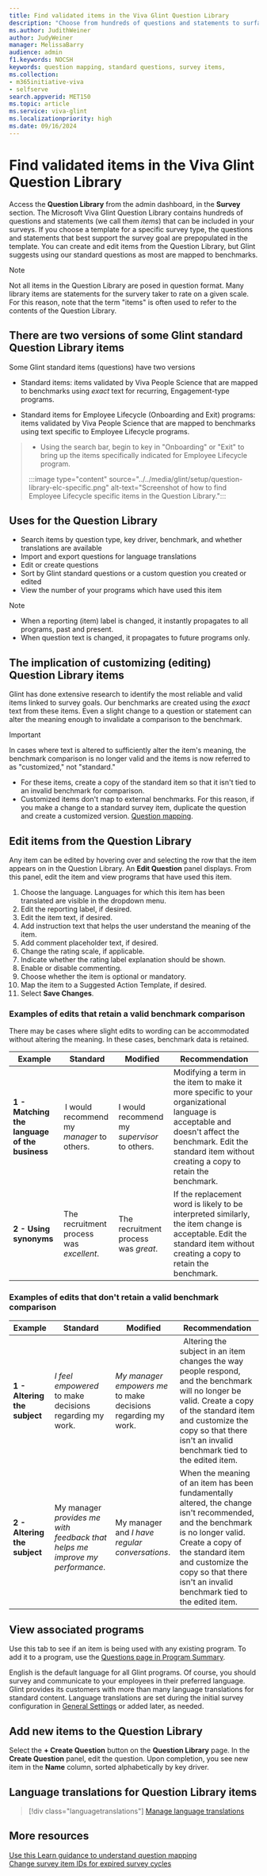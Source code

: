 ```yaml
---
title: Find validated items in the Viva Glint Question Library 
description: "Choose from hundreds of questions and statements to surface feedback that will provide data to support your company goals."
ms.author: JudithWeiner
author: JudyWeiner
manager: MelissaBarry
audience: admin
f1.keywords: NOCSH
keywords: question mapping, standard questions, survey items,
ms.collection:  
- m365initiative-viva
- selfserve 
search.appverid: MET150 
ms.topic: article
ms.service: viva-glint
ms.localizationpriority: high
ms.date: 09/16/2024
---
```


# Find validated items in the Viva Glint Question Library

Access the **Question Library** from the admin dashboard, in the **Survey** section. The Microsoft Viva Glint Question Library contains hundreds of questions and statements (we call them *items*) that can be included in your surveys. If you choose a template for a specific survey type, the questions and statements that best support the survey goal are prepopulated in the template. You can create and edit items from the Question Library, but Glint suggests using our standard questions as most are mapped to benchmarks.

>[!NOTE]
> Not all items in the Question Library are posed in question format. Many library items are statements for the survery taker to rate on a given scale. For this reason, note that the term "items" is often used to refer to the contents of the Question Library.

## There are two versions of some Glint standard Question Library items

Some Glint standard items (questions) have two versions

- Standard items: items validated by Viva People Science that are mapped to benchmarks using *exact* text for recurring, Engagement-type programs.

- Standard items for Employee Lifecycle (Onboarding and Exit) programs: items validated by Viva People Science that are mapped to benchmarks using text specific to Employee Lifecycle programs.

> - Using the search bar, begin to key in "Onboarding" or "Exit" to bring up the items specifically indicated for Employee Lifecycle program.
>   
> :::image type="content" source="../../media/glint/setup/question-library-elc-specific.png" alt-text="Screenshot of how to find Employee Lifecycle specific items in the Question Library.":::

## Uses for the Question Library 
- Search items by question type, key driver, benchmark, and whether translations are available 
- Import and export questions for language translations 
- Edit or create questions 
- Sort by Glint standard questions or a custom question you created or edited 
- View the number of your programs which have used this item

> [!NOTE]
>  - When a reporting (item) label is changed, it instantly propagates to all programs, past and present.
>  - When question text is changed, it propagates to future programs only.

## The implication of customizing (editing) Question Library items 

Glint has done extensive research to identify the most reliable and valid items linked to survey goals. Our benchmarks are created using the *exact* text from these items. Even a slight change to a question or statement can alter the meaning enough to invalidate a comparison to the benchmark.  

   > [!IMPORTANT]
   > In cases where text is altered to sufficiently alter the item's meaning, the benchmark comparison is no longer valid and the items is now referred to as "customized," not "standard."
   > - For these items, create a copy of the standard item so that it isn't tied to an invalid benchmark for comparison.
   > - Customized items don't map to external benchmarks. For this reason, if you make a change to a standard survey item, duplicate the question and create a customized version. [Question mapping](/../../viva/glint/setup/question-mapping).

## Edit items from the Question Library 

Any item can be edited by hovering over and selecting the row that the item appears on in the Question Library. An **Edit Question** panel displays. From this panel, edit the item and view programs that have used this item.

1. Choose the language. Languages for which this item has been translated are visible in the dropdown menu. 
1. Edit the reporting label, if desired. 
1. Edit the item text, if desired. 
1. Add instruction text that helps the user understand the meaning of the item. 
1. Add comment placeholder text, if desired. 
1. Change the rating scale, if applicable. 
1. Indicate whether the rating label explanation should be shown. 
1. Enable or disable commenting. 
1. Choose whether the item is optional or mandatory.
1. Map the item to a Suggested Action Template, if desired. 
1. Select **Save Changes**. 

### Examples of edits that retain a valid benchmark comparison

There may be cases where slight edits to wording can be accommodated without altering the meaning. In these cases, benchmark data is retained.  

|Example|Standard|Modified|Recommendation|
|-------|--------|-------|-------|
|**1 - Matching the language of the business**| I would recommend my *manager* to others.|I would recommend my *supervisor* to others.| Modifying a term in the item to make it more specific to your organizational language is acceptable and doesn't affect the benchmark. Edit the standard item without creating a copy to retain the benchmark.| 
|**2 - Using synonyms**|The recruitment process was *excellent*.|The recruitment process was *great*.|If the replacement word is likely to be interpreted similarly, the item change is acceptable. Edit the standard item without creating a copy to retain the benchmark.|

### Examples of edits that don't retain a valid benchmark comparison

| Example | Standard | Modified | Recommendation |
|-------|--------|-------|-------|
| **1 - Altering the subject** | *I feel empowered* to make decisions regarding my work. | *My manager empowers me* to make decisions regarding my work. |  Altering the subject in an item changes the way people respond, and the benchmark will no longer be valid. Create a copy of the standard item and customize the copy so that there isn't an invalid benchmark tied to the edited item. |
| **2 - Altering the subject** | My manager *provides me with feedback that helps me improve my performance*. | My manager and *I have regular conversations*. | When the meaning of an item has been fundamentally altered, the change isn't recommended, and the benchmark is no longer valid. Create a copy of the standard item and customize the copy so that there isn't an invalid benchmark tied to the edited item. |

## View associated programs 

Use this tab to see if an item is being used with any existing program. To add it to a program, use the [Questions page in Program Summary](https://go.microsoft.com/fwlink/?linkid=2231415). 

English is the default language for all Glint programs. Of course, you should survey and communicate to your employees in their preferred language. Glint provides its customers with more than many language translations for standard content. Language translations are set during the initial survey configuration in [General Settings](https://go.microsoft.com/fwlink/?linkid=2230744) or added later, as needed. 

## Add new items to the Question Library 

Select the **+ Create Question** button on the **Question Library** page. In the **Create Question** panel, edit the question. Upon completion, you see new item in the **Name** column, sorted alphabetically by key driver. 

## Language translations for Question Library items

> [!div class="languagetranslations"]
> [Manage language translations](https://go.microsoft.com/fwlink/?linkid=2286458)
   
## More resources

[Use this Learn guidance to understand question mapping](question-mapping.md)<br/>
[Change survey item IDs for expired survey cycles](/../../viva/glint/setup/change-item-id)




